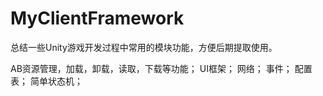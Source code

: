 # MyClientFramework
总结一些Unity游戏开发过程中常用的模块功能，方便后期提取使用。


AB资源管理，加载，卸载，读取，下载等功能；
UI框架；
网络；
事件；
配置表；
简单状态机；
